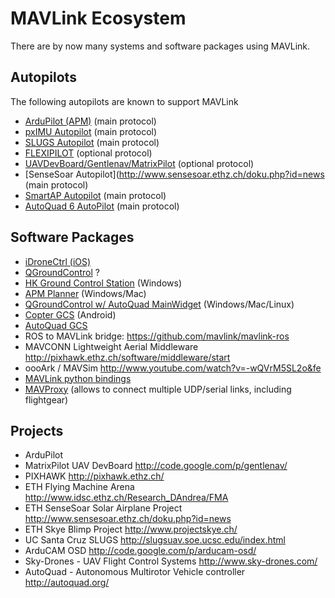 # MAVLink Ecosystem

There are by now many systems and software packages using MAVLink.

## Autopilots

The following autopilots are known to support MAVLink

* [ArduPilot (APM)](http://ardupilot.org/) (main protocol)
* [pxIMU Autopilot](http://pixhawk.ethz.ch/wiki/electronics/imu) (main protocol)
* [SLUGS Autopilot](http://slugsuav.soe.ucsc.edu/index.html) (main protocol)
* [FLEXIPILOT](http://www.aerialrobotics.eu/flexipilot/flexipilot1.2-osd-en.pdf) (optional protocol)
* [UAVDevBoard/Gentlenav/MatrixPilot](http://code.google.com/p/gentlenav/wiki/MatrixPilot) (optional protocol)
* [SenseSoar Autopilot](http://www.sensesoar.ethz.ch/doku.php?id=news (main protocol)
* [SmartAP Autopilot](http://www.sky-drones.com/) (main protocol)
* [AutoQuad 6 AutoPilot](http://autoquad.org) (main protocol)

## Software Packages

* [iDroneCtrl (iOS)](http://fightingwalrus.com/pages/idronectrl)
* [QGroundControl](http://qgroundcontrol.com/) ?
* [HK Ground Control Station](http://code.google.com/p/happykillmore-gcs/) (Windows)
* [APM Planner](http://code.google.com/p/ardupilot-mega/wiki/Mission) (Windows/Mac)
* [QGroundControl w/ AutoQuad MainWidget](http://autoquad.org/software-downloads/?category=2) (Windows/Mac/Linux)
* [Copter GCS](http://code.google.com/p/copter-gcs/) (Android)
* [AutoQuad GCS](http://autoquad.org/software-downloads/?category=2)
* ROS to MAVLink bridge: https://github.com/mavlink/mavlink-ros
* MAVCONN Lightweight Aerial Middleware http://pixhawk.ethz.ch/software/middleware/start
* oooArk / MAVSim http://www.youtube.com/watch?v=-wQVrM5SL2o&fe
* [MAVLink python bindings](http://qgroundcontrol.org/mavlink/pymavlink)
* [MAVProxy](http://ardupilot.github.io/MAVProxy/html/index.html) (allows to connect multiple UDP/serial links, including flightgear)
  
  
## Projects

* ArduPilot
* MatrixPilot UAV DevBoard http://code.google.com/p/gentlenav/
* PIXHAWK http://pixhawk.ethz.ch/
* ETH Flying Machine Arena http://www.idsc.ethz.ch/Research_DAndrea/FMA
* ETH SenseSoar Solar Airplane Project http://www.sensesoar.ethz.ch/doku.php?id=news
* ETH Skye Blimp Project http://www.projectskye.ch/
* UC Santa Cruz SLUGS http://slugsuav.soe.ucsc.edu/index.html
* ArduCAM OSD http://code.google.com/p/arducam-osd/
* Sky-Drones - UAV Flight Control Systems http://www.sky-drones.com/
* AutoQuad - Autonomous Multirotor Vehicle controller http://autoquad.org/